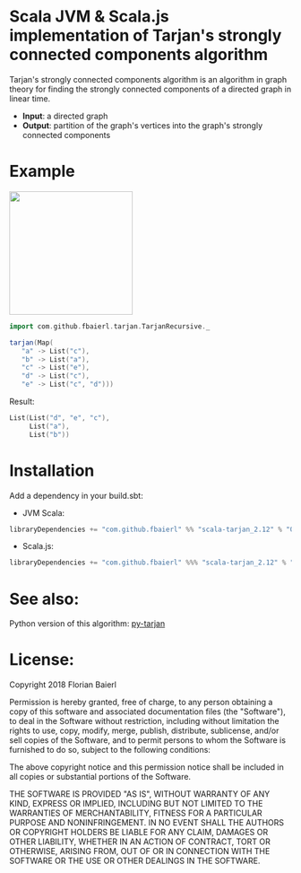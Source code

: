 # Scala JVM & Scala.js implementation of Tarjan's strongly connected components algorithm

Tarjan's strongly connected components algorithm is an algorithm in graph theory for finding the strongly connected components of a directed graph in linear time.

- **Input**: a directed graph
- **Output**: partition of the graph's vertices into the graph's strongly connected components

# Example

<img src="https://raw.githubusercontent.com/fbaierl/scala-tarjan/master/example_diagram.png" width="220">

```scala
import com.github.fbaierl.tarjan.TarjanRecursive._

tarjan(Map(
   "a" -> List("c"),
   "b" -> List("a"),
   "c" -> List("e"),
   "d" -> List("c"),
   "e" -> List("c", "d")))
```
Result:
```scala
List(List("d", "e", "c"),
     List("a"), 
     List("b"))
```

# Installation

Add a dependency in your build.sbt:


- JVM Scala:

```scala
libraryDependencies += "com.github.fbaierl" %% "scala-tarjan_2.12" % "0.1.1"
```

- Scala.js:

```scala
libraryDependencies += "com.github.fbaierl" %%% "scala-tarjan_2.12" % "0.1.1"
```


# See also:
Python version of this algorithm: [py-tarjan](https://github.com/bwesterb/py-tarjan)


# License:

Copyright 2018 Florian Baierl

Permission is hereby granted, free of charge, to any person obtaining a copy of this software and associated documentation files (the "Software"), to deal in the Software without restriction, including without limitation the rights to use, copy, modify, merge, publish, distribute, sublicense, and/or sell copies of the Software, and to permit persons to whom the Software is furnished to do so, subject to the following conditions:

The above copyright notice and this permission notice shall be included in all copies or substantial portions of the Software.

THE SOFTWARE IS PROVIDED "AS IS", WITHOUT WARRANTY OF ANY KIND, EXPRESS OR IMPLIED, INCLUDING BUT NOT LIMITED TO THE WARRANTIES OF MERCHANTABILITY, FITNESS FOR A PARTICULAR PURPOSE AND NONINFRINGEMENT. IN NO EVENT SHALL THE AUTHORS OR COPYRIGHT HOLDERS BE LIABLE FOR ANY CLAIM, DAMAGES OR OTHER LIABILITY, WHETHER IN AN ACTION OF CONTRACT, TORT OR OTHERWISE, ARISING FROM, OUT OF OR IN CONNECTION WITH THE SOFTWARE OR THE USE OR OTHER DEALINGS IN THE SOFTWARE.
